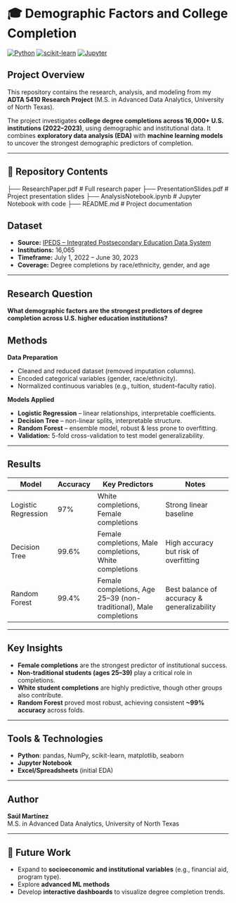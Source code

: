 # 🎓 Demographic Factors and College Completion

[![Python](https://img.shields.io/badge/Python-3.9%2B-blue.svg)](https://www.python.org/)
[![scikit-learn](https://img.shields.io/badge/scikit--learn-ML-orange)](https://scikit-learn.org/stable/)
[![Jupyter](https://img.shields.io/badge/Jupyter-Notebook-orange.svg)](https://jupyter.org/)

## Project Overview  
This repository contains the research, analysis, and modeling from my **ADTA 5410 Research Project** (M.S. in Advanced Data Analytics, University of North Texas).  

The project investigates **college degree completions across 16,000+ U.S. institutions (2022–2023)**, using demographic and institutional data. It combines **exploratory data analysis (EDA)** with **machine learning models** to uncover the strongest demographic predictors of completion.  

---

## 📂 Repository Contents

├── ResearchPaper.pdf # Full research paper
├── PresentationSlides.pdf # Project presentation slides
├── AnalysisNotebook.ipynb # Jupyter Notebook with code
├── README.md # Project documentation


## Dataset  
- **Source:** [IPEDS – Integrated Postsecondary Education Data System](https://nces.ed.gov/ipeds/)  
- **Institutions:** 16,065  
- **Timeframe:** July 1, 2022 – June 30, 2023  
- **Coverage:** Degree completions by race/ethnicity, gender, and age  

---

## Research Question  
**What demographic factors are the strongest predictors of degree completion across U.S. higher education institutions?**  

## Methods  

**Data Preparation**  
- Cleaned and reduced dataset (removed imputation columns).  
- Encoded categorical variables (gender, race/ethnicity).  
- Normalized continuous variables (e.g., tuition, student–faculty ratio).  

**Models Applied**  
- **Logistic Regression** – linear relationships, interpretable coefficients.  
- **Decision Tree** – non-linear splits, interpretable structure.  
- **Random Forest** – ensemble model, robust & less prone to overfitting.  
- **Validation:** 5-fold cross-validation to test model generalizability.  

---

## Results  

| Model              | Accuracy | Key Predictors | Notes |
|--------------------|----------|----------------|-------|
| Logistic Regression | 97% | White completions, Female completions | Strong linear baseline |
| Decision Tree       | 99.6% | Female completions, Male completions, White completions | High accuracy but risk of overfitting |
| Random Forest       | 99.4% | Female completions, Age 25–39 (non-traditional), Male completions | Best balance of accuracy & generalizability |

---

## Key Insights  
- **Female completions** are the strongest predictor of institutional success.  
- **Non-traditional students (ages 25–39)** play a critical role in completions.  
- **White student completions** are highly predictive, though other groups also contribute.  
- **Random Forest** proved most robust, achieving consistent **~99% accuracy** across folds.  

---

## Tools & Technologies  
- **Python**: pandas, NumPy, scikit-learn, matplotlib, seaborn  
- **Jupyter Notebook**  
- **Excel/Spreadsheets** (initial EDA)  

---

## Author  
**Saúl Martínez**  
M.S. in Advanced Data Analytics, University of North Texas  


---

## 🔮 Future Work  
- Expand to **socioeconomic and institutional variables** (e.g., financial aid, program type).  
- Explore **advanced ML methods**    
- Develop **interactive dashboards** to visualize degree completion trends.  

